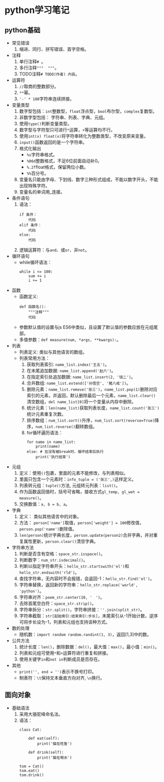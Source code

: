 # python学习笔记
## python基础
  + 常见错误
    1. 缩进、同行、拼写错误、首字空格。
  + 注释
    1. 单行注释`# `。
    2. 多行注释`"""  """`。
    3. TODO注释`# TODO(作者) 内容`。
  + 运算符
    1. `//`取商的整数部分。
    2. `**`幂。
    3. `'-' * 100`字符串连续拼接。
  + 变量类型
    1. 数字型包括：`int`整数型，`float`浮点型，`bool`布尔型，`complex`复数型。
    2. 非数字型包括： 字符串、列表、字典、元组。
    3. 使用`type()`判断变量类型。
    4. 数字型与字符型只可进行`*`运算，`+`等运算均不行。
    5. 使用`int(x) float(x)`将字符串转化为整数类型，不改变原来变量。
    6. `input()`函数返回的是一个字符串。
    7. 格式化输出
       + `%s`字符串格式。
       + `%06d`整数格式，不足6位前面自动补0。
       + `%.2f`float格式，保留两位小数。
       + `%%`百分号。
    8. 变量名只能由字母、下划线、数字三种形式组成，不能以数字开头，不能出现特殊字符。
    9. 变量名的单词用_连接。
  + 条件语句
    1. 语法：
       ```
       if 条件：
           代码
       elif 条件：
           代码
       else:
           代码
       ```
    2. 逻辑运算符：与`and`、或`or`、非`not`。
  + 循环语句
    + while循环语法：
      ```
      while i <= 100:
          sum += i
          i += 1
      ```
  + 函数
    + 函数定义:
      ```
      def 函数名():
          """注释"""
          代码
      ```
    + 参数默认值的设置与js ES6中类似，且设置了默认值的参数应放在元组尾部。
    + 多值参数：`def measure(num, *args, **kwargs):`。
  + 列表
    + 列表定义: 类似与其他语言的数组。
    + 列表常用方法：
      1. 获取列表索引: `name_list.index('王五')`。
      2. 在末尾追加数据: `name_list.append('赵六')`。
      3. 在指定索引处追加数据: `name_list.insert(2, '钱二')`。
      4. 合并数组: `name_list.extend(['孙悟空', '猪八戒'])`。
      5. 删除元素：`name_list.remove('张三')`，`name_list.pop(1)`删除对应索引的元素，并返回，默认删除最后一个元素，`name_list.clear() `清空数组，`del name_list[0]`将一个变量从内存中删除。
      6. 统计元素：`len(name_list)`获取列表长度，`name_list.count('张三')`统计元素重复次数。
      7. 排序数组：`num_list.sort()`升序，`num_list.sort(reverse=True)`降序，`num_list.reverse()`翻转数组。
      8. for循环遍历语法：
         ```
         for name in name_list:
             print(name)
         else: # 在没有被break时，循环结束后执行
             print('执行结束')
         ```
  + 元组
    1. 定义：使用`()`包裹，里面的元素不能修改，与列表相似。
    2. 里面只包含一个元素时：`info_tuple = ('张三',)`这样定义。
    3. 列表转元组：`tuple()`方法, 元组转元列表：`list()`。
    4. 作为函数返回值时，括号可省略，接收方式`gl_temp, gl_wet = measure()`。
    5. 交换数值：`a, b = b, a`。
  + 字典
    1. 定义： 类似其他语言中的对象。
    2. 方法： `person['name']`取值，`person['weight'] = 100`修改值，`person.pop('name')`删除值。
    3. `len(person)`统计字典长度，`person.update(person2)`合并字典，并对重复属性更新，`person.clear()`清空字典。
  + 字符串方法
    1. 判断是否含有空格：`space_str.isspace()`。
    2. 判断数字：`num_str.isdecimal()`。
    3. 判断以指定字符串开头：`hello_str.startswith('el')`和`hello_str.endswith('rld')`。
    4. 查找字符串，无内容时不会报错，会返回-1：`hello_str.find('el')`。
    5. 字符串替换，返回新的字符串：`hello_str.replace('world', 'python')`。
    6. 字符串对齐：`poem_str.center(10, '　')`。
    7. 去除首尾空白符：`space_str.strip()`。
    8. 字符串拆分：`str.split()`，字符串拼接：`''.join(split_str)`。
    9. 字符串截取：`str[起始索引:结束索引:步长]`，末尾索引从-1开始计数，逆序可将步长设为-1，列表和元组也支持该种方式。
  + 数的处理
    + 随机数：`import random random.randint(1, 3)`，返回[1,3]中的数。
  + 公共方法
    1. 统计长度：`len()`，删除数据：`del()`，最大值：`max()`，最小值：`min()`。
    2. 列表和元组可使用`*`和`+`运算符进行重复和拼接。
    3. 使用关键字`in`和`not in`判断成员是否存在。
  + 其他
    + `print('', end = '')`表示不换号打印。
    + 制表符：`\t`保持文本垂直方向对齐, `\n`换行。
## 面向对象
  + 基础语法
    1. 采用大骆驼峰命名法。
    2. 语法：
       ```
       class Cat:
 
           def eat(self):
               print('猫在吃鱼')
       
           def drink(self):
               print('猫在喝水')
 
       tom = Cat()
       tom.eat()
       tom.drink()
       ```
